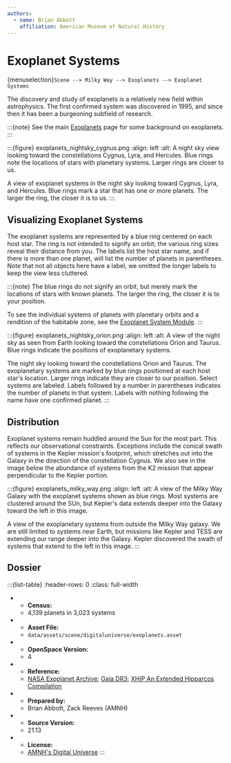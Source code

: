 ```yaml
---
authors:
  - name: Brian Abbott
    affiliation: American Museum of Natural History
---
```



# Exoplanet Systems

{menuselection}`Scene --> Milky Way --> Exoplanets --> Exoplanet Systems`


The discovery and study of exoplanets is a relatively new field within astrophysics. The first confirmed system was discovered in 1995, and since then it has been a burgeoning subfield of research.


:::{note}
See the main [Exoplanets](../index) page for some background on exoplanets.
:::


:::{figure} exoplanets_nightsky_cygnus.png
:align: left
:alt: A night sky view looking toward the constellations Cygnus, Lyra, and Hercules. Blue rings note the locations of stars with planetary systems. Larger rings are closer to us.

A view of exoplanet systems in the night sky looking toward Cygnus, Lyra, and Hercules. Blue rings mark a star that has one or more planets. The larger the ring, the closer it is to us. 
:::



## Visualizing Exoplanet Systems

The exoplanet systems are represented by a blue ring centered on each host star. The ring is not intended to signify an orbit; the various ring sizes reveal their distance from you. The labels list the host star name, and if there is more than one planet, will list the number of planets in parentheses. Note that not all objects here have a label, we omitted the longer labels to keep the view less cluttered.

:::{note}
The blue rings do not signify an orbit, but merely mark the locations of stars with known planets. The larger the ring, the closer it is to your position.

To see the individual systems of planets with planetary orbits and a rendition of the habitable zone, see the [Exoplanet System Module](../exoplanet-system-module/index).
:::


:::{figure} exoplanets_nightsky_orion.png
:align: left
:alt: A view of the night sky as seen from Earth looking toward the constellations Orion and Taurus. Blue rings indicate the positions of exoplanetary systems.

The night sky looking toward the constellations Orion and Taurus. The exoplanetary systems are marked by blue rings positioned at each host star's location. Larger rings indicate they are closer to our position. Select systems are labeled. Labels followed by a number in parentheses indicates the number of planets in that system. Labels with nothing following the name have one confirmed planet.
:::


## Distribution

Exoplanet systems remain huddled around the Sun for the most part. This reflects our observational constraints. Exceptions include the conical swath of systems in the Kepler mission's footprint, which stretches out into the Galaxy in the direction of the constellation Cygnus. We also see in the image below the abundance of systems from the K2 mission that appear perpendicular to the Kepler portion.


:::{figure} exoplanets_milky_way.png
:align: left
:alt: A view of the Milky Way Galaxy with the exoplanet systems shown as blue rings. Most systems are clustered around the SUn, but Kepler's data extends deeper into the Galaxy toward the left in this image.

A view of the exoplanetary systems from outside the Milky Way galaxy. We are still limited to systems near Earth, but missions like Kepler and TESS are extending our range deeper into the Galaxy. Kepler discovered the swath of systems that extend to the left in this image.
:::




## Dossier
:::{list-table}
:header-rows: 0
:class: full-width

* - **Census:**
  - 4,139 planets in 3,023 systems
* - **Asset File:**
  - `data/assets/scene/digitaluniverse/exoplanets.asset`
* - **OpenSpace Version:**
  - 4
* - **Reference:**
  - [NASA Exoplanet Archive](https://exoplanetarchive.ipac.caltech.edu/index.html); [Gaia DR3](https://doi.org/10.5270/esa-qa4lep3); [XHIP An Extended Hipparcos Compilation](https://ui.adsabs.harvard.edu/link_gateway/2012AstL...38..331A/doi:10.48550/arXiv.1108.4971)
* - **Prepared by:**
  - Brian Abbott, Zack Reeves (AMNH)
* - **Source Version:**
  - 21.13
* - **License:**
  - [AMNH's Digital Universe](https://www.amnh.org/research/hayden-planetarium/digital-universe/download/digital-universe-license)
:::

